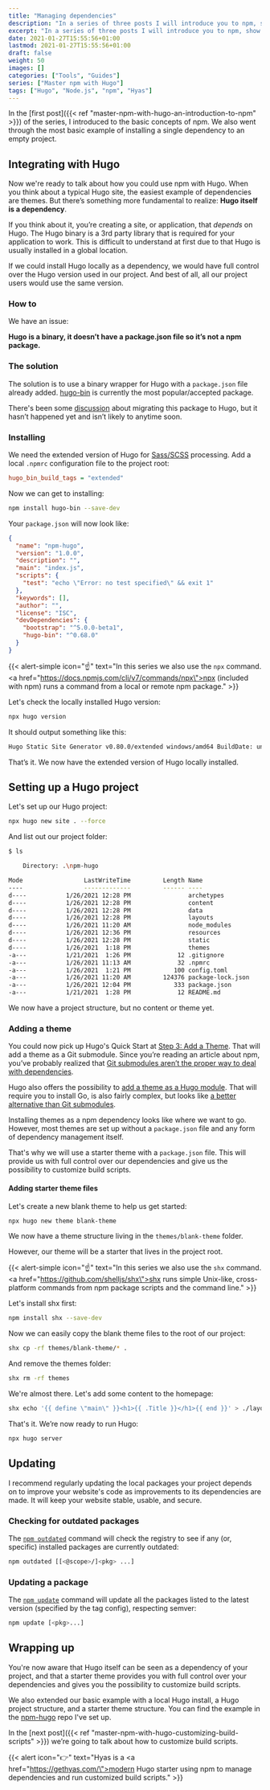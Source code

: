 ```yaml
---
title: "Managing dependencies"
description: "In a series of three posts I will introduce you to npm, show you how to manage dependencies, and show you how to customize build scripts. This is the second post of the series."
excerpt: "In a series of three posts I will introduce you to npm, show you how to manage dependencies, and show you how to customize build scripts. This is the <em>second</em> post of the series."
date: 2021-01-27T15:55:56+01:00
lastmod: 2021-01-27T15:55:56+01:00
draft: false
weight: 50
images: []
categories: ["Tools", "Guides"]
series: ["Master npm with Hugo"]
tags: ["Hugo", "Node.js", "npm", "Hyas"]
---
```


In the [first post]({{< ref "master-npm-with-hugo-an-introduction-to-npm" >}}) of the series, I introduced to the basic concepts of npm. We also went through the most basic example of installing a single dependency to an empty project.

## Integrating with Hugo

Now we're ready to talk about how you could use npm with Hugo. When you think about a typical Hugo site, the easiest example of dependencies are themes. But there’s something more fundamental to realize: __Hugo itself is a dependency__.

If you think about it, you’re creating a site, or application, that _depends_ on Hugo. The Hugo binary is a 3rd party library that is required for your application to work. This is difficult to understand at first due to that Hugo is usually installed in a global location.

If we could install Hugo locally as a dependency, we would have full control over the Hugo version used in our project. And best of all, all our project users would use the same version.

### How to

We have an issue:

__Hugo is a binary, it doesn’t have a package.json file so it’s not a npm package.__

### The solution

The solution is to use a binary wrapper for Hugo with a `package.json` file already added. [hugo-bin](https://github.com/fenneclab/hugo-bin) is currently the most popular/accepted package.

There's been some [discussion](https://github.com/fenneclab/hugo-bin/issues/32) about migrating this package to Hugo, but it hasn’t happened yet and isn’t likely to anytime soon.

### Installing

We need the extended version of Hugo for [Sass/SCSS](https://sass-lang.com/) processing. Add a local `.npmrc` configuration file to the project root:

```ini
hugo_bin_build_tags = "extended"
```

Now we can get to installing:

```bash
npm install hugo-bin --save-dev
```

Your `package.json` will now look like:

```json
{
  "name": "npm-hugo",
  "version": "1.0.0",
  "description": "",
  "main": "index.js",
  "scripts": {
    "test": "echo \"Error: no test specified\" && exit 1"
  },
  "keywords": [],
  "author": "",
  "license": "ISC",
  "devDependencies": {
    "bootstrap": "^5.0.0-beta1",
    "hugo-bin": "^0.68.0"
  }
}
```

{{< alert-simple icon="☝️" text="In this series we also use the <code>npx</code> command. <a href=\"https://docs.npmjs.com/cli/v7/commands/npx\">npx</a>  (included with npm) runs a command from a local or remote npm package." >}}

Let's check the locally installed Hugo version:

```bash
npx hugo version
```

It should output something like this:

```bash
Hugo Static Site Generator v0.80.0/extended windows/amd64 BuildDate: unknown
```

That’s it. We now have the extended version of Hugo locally installed.

## Setting up a Hugo project

Let's set up our Hugo project:

```bash
npx hugo new site . --force
```

And list out our project folder:

```bash
$ ls

    Directory: .\npm-hugo

Mode                 LastWriteTime         Length Name
----                 -------------         ------ ----
d----           1/26/2021 12:28 PM                archetypes
d----           1/26/2021 12:28 PM                content
d----           1/26/2021 12:28 PM                data
d----           1/26/2021 12:28 PM                layouts
d----           1/26/2021 11:20 AM                node_modules
d----           1/26/2021 12:36 PM                resources
d----           1/26/2021 12:28 PM                static
d----           1/26/2021  1:18 PM                themes
-a---           1/21/2021  1:26 PM             12 .gitignore
-a---           1/26/2021 11:13 AM             32 .npmrc
-a---           1/26/2021  1:21 PM            100 config.toml
-a---           1/26/2021 11:20 AM         124376 package-lock.json
-a---           1/26/2021 12:04 PM            333 package.json
-a---           1/21/2021  1:28 PM             12 README.md
```

We now have a project structure, but no content or theme yet.

### Adding a theme

You could now pick up Hugo's Quick Start at [Step 3: Add a Theme](https://gohugo.io/getting-started/quick-start/#step-3-add-a-theme). That will add a theme as a Git submodule. Since you’re reading an article about npm, you’ve probably realized that [Git submodules aren’t the proper way to deal with dependencies](https://www.philosophicalhacker.com/post/using-git-submodules-effectively/).

Hugo also offers the possibility to [add a theme as a Hugo module](https://gohugo.io/hugo-modules/use-modules/#use-a-module-for-a-theme). That will require you to install Go, is also fairly complex, but looks like [a better alternative than Git submodules](https://www.hugofordevelopers.com/articles/master-hugo-modules-managing-themes-as-modules/).

Installing themes as a npm dependency looks like where we want to go. However, most themes are set up without a `package.json` file and any form of dependency management itself.

That's why we will use a starter theme with a `package.json` file. This will provide us with full control over our dependencies and give us the possibility to customize build scripts.

#### Adding starter theme files

Let's create a new blank theme to help us get started:

```bash
npx hugo new theme blank-theme
```

We now have a theme structure living in the `themes/blank-theme` folder.

However, our theme will be a starter that lives in the project root.

{{< alert-simple icon="☝️" text="In this series we also use the <code>shx</code> command. <a href=\"https://github.com/shelljs/shx\">shx</a> runs simple Unix-like, cross-platform commands from npm package scripts and the command line." >}}

Let's install shx first:

```bash
npm install shx --save-dev
```

Now we can easily copy the blank theme files to the root of our project:

```bash
shx cp -rf themes/blank-theme/* .
```

And remove the themes folder:

```bash
shx rm -rf themes
```

We're almost there. Let's add some content to the homepage:

```bash
shx echo '{{ define \"main\" }}<h1>{{ .Title }}</h1>{{ end }}' > ./layouts/index.html
```

That's it. We’re now ready to run Hugo:

```bash
npx hugo server
```

## Updating

I recommend regularly updating the local packages your project depends on to improve your website's code as improvements to its dependencies are made. It will keep your website stable, usable, and secure.

### Checking for outdated packages

The [`npm outdated`](https://docs.npmjs.com/cli/v7/commands/npm-outdated) command will check the registry to see if any (or, specific) installed packages are currently outdated:

```bash
npm outdated [[<@scope>/]<pkg> ...]
```

### Updating a package

The [`npm update`](https://docs.npmjs.com/cli/v7/commands/npm-update) command will update all the packages listed to the latest version (specified by the tag config), respecting semver:

```bash
npm update [<pkg>...]
```

## Wrapping up

You're now aware that Hugo itself can be seen as a dependency of your project, and that a starter theme provides you with full control over your dependencies and gives you the possibility to customize build scripts.

We also extended our basic example with a local Hugo install, a Hugo project structure, and a starter theme structure. You can find the example in the [npm-hugo](https://github.com/h-enk/npm-hugo) repo I've set up.

In the [next post]({{< ref "master-npm-with-hugo-customizing-build-scripts" >}}) we’re going to talk about how to customize build scripts.

{{< alert icon="👉" text="Hyas is a <a href=\"https://gethyas.com/\">modern Hugo starter</a> using npm to manage dependencies and run customized build scripts." >}}
